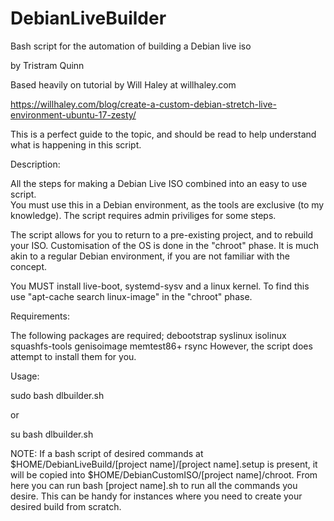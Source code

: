 # DebianLiveBuilder
Bash script for the automation of building a Debian live iso

by Tristram Quinn

Based heavily on tutorial by Will Haley at willhaley.com

https://willhaley.com/blog/create-a-custom-debian-stretch-live-environment-ubuntu-17-zesty/

This is a perfect guide to the topic, and should be read to help understand what 
is happening in this script.

Description:

All the steps for making a Debian Live ISO combined into an easy to use script.  
You must use this in a Debian environment, as the tools are exclusive 
(to my knowledge). The script requires admin priviliges for some steps.

The script allows for you to return to a pre-existing project, and to rebuild
your ISO.  Customisation of the OS is done in the "chroot" phase.  It is much
akin to a regular Debian environment, if you are not familiar with the concept.

You MUST install live-boot, systemd-sysv and a linux kernel.  To find this
use "apt-cache search linux-image" in the "chroot" phase.

Requirements:

The following packages are required; debootstrap syslinux isolinux squashfs-tools genisoimage memtest86+ rsync
However, the script does attempt to install them for you.

Usage:

sudo bash dlbuilder.sh

or

su
bash dlbuilder.sh

NOTE: If a bash script of desired commands at $HOME/DebianLiveBuild/[project name]/[project name].setup is present,
it will be copied into $HOME/DebianCustomISO/[project name]/chroot.  From here you can run bash [project name].sh
to run all the commands you desire.  This can be handy for instances where you need to create your desired build
from scratch.